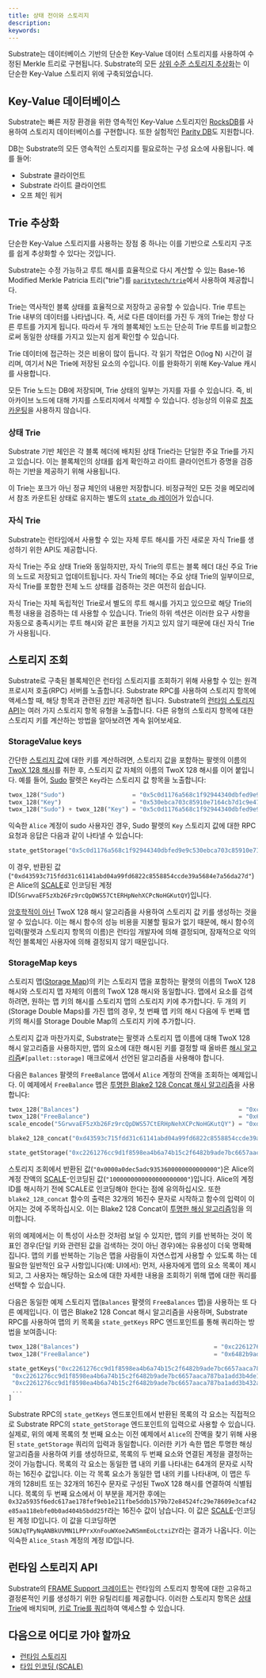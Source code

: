 ```yaml
---
title: 상태 전이와 스토리지
description:
keywords:
---
```


Substrate는 데이터베이스 기반의 단순한 Key-Value 데이터 스토리지를 사용하여 수정된 Merkle 트리로 구현됩니다.
Substrate의 모든 [상위 수준 스토리지 추상화](./runtime-storage.md)는 이 단순한 Key-Value 스토리지 위에 구축되었습니다.

## Key-Value 데이터베이스

Substrate는 빠른 저장 환경을 위한 영속적인 Key-Value 스토리지인 [RocksDB](https://rocksdb.org/)를 사용하여 스토리지 데이터베이스를 구현합니다. 또한 실험적인 [Parity DB](https://github.com/paritytech/parity-db)도 지원합니다.

DB는 Substrate의 모든 영속적인 스토리지를 필요로하는 구성 요소에 사용됩니다. 예를 들어:

- Substrate 클라이언트
- Substrate 라이트 클라이언트
- 오프 체인 워커

## Trie 추상화

단순한 Key-Value 스토리지를 사용하는 장점 중 하나는 이를 기반으로 스토리지 구조를 쉽게 추상화할 수 있다는 것입니다.

Substrate는 수정 가능하고 루트 해시를 효율적으로 다시 계산할 수 있는 Base-16 Modified Merkle Patricia 트리("trie")를 [`paritytech/trie`](https://github.com/paritytech/trie)에서 사용하여 제공합니다.

Trie는 역사적인 블록 상태를 효율적으로 저장하고 공유할 수 있습니다. Trie 루트는 Trie 내부의 데이터를 나타냅니다. 즉, 서로 다른 데이터를 가진 두 개의 Trie는 항상 다른 루트를 가지게 됩니다.
따라서 두 개의 블록체인 노드는 단순히 Trie 루트를 비교함으로써 동일한 상태를 가지고 있는지 쉽게 확인할 수 있습니다.

Trie 데이터에 접근하는 것은 비용이 많이 듭니다.
각 읽기 작업은 O(log N) 시간이 걸리며, 여기서 N은 Trie에 저장된 요소의 수입니다. 이를 완화하기 위해 Key-Value 캐시를 사용합니다.

모든 Trie 노드는 DB에 저장되며, Trie 상태의 일부는 가지를 자를 수 있습니다. 즉, 비아카이브 노드에 대해 가지를 스토리지에서 삭제할 수 있습니다.
성능상의 이유로 [참조 카운팅](http://en.wikipedia.org/wiki/Reference_counting)을 사용하지 않습니다.

### 상태 Trie

Substrate 기반 체인은 각 블록 헤더에 배치된 상태 Trie라는 단일한 주요 Trie를 가지고 있습니다.
이는 블록체인의 상태를 쉽게 확인하고 라이트 클라이언트가 증명을 검증하는 기반을 제공하기 위해 사용됩니다.

이 Trie는 포크가 아닌 정규 체인의 내용만 저장합니다.
비정규적인 모든 것을 메모리에서 참조 카운트된 상태로 유지하는 별도의 [`state_db` 레이어](https://paritytech.github.io/substrate/master/sc_state_db/index.html)가 있습니다.

### 자식 Trie

Substrate는 런타임에서 사용할 수 있는 자체 루트 해시를 가진 새로운 자식 Trie를 생성하기 위한 API도 제공합니다.

자식 Trie는 주요 상태 Trie와 동일하지만, 자식 Trie의 루트는 블록 헤더 대신 주요 Trie의 노드로 저장되고 업데이트됩니다.
자식 Trie의 헤더는 주요 상태 Trie의 일부이므로, 자식 Trie를 포함한 전체 노드 상태를 검증하는 것은 여전히 쉽습니다.

자식 Trie는 자체 독립적인 Trie로서 별도의 루트 해시를 가지고 있으므로 해당 Trie의 특정 내용을 검증하는 데 사용할 수 있습니다.
Trie의 하위 섹션은 이러한 요구 사항을 자동으로 충족시키는 루트 해시와 같은 표현을 가지고 있지 않기 때문에 대신 자식 Trie가 사용됩니다.

## 스토리지 조회

Substrate로 구축된 블록체인은 런타임 스토리지를 조회하기 위해 사용할 수 있는 원격 프로시저 호출(RPC) 서버를 노출합니다. Substrate RPC를 사용하여 스토리지 항목에 액세스할 때, 해당 항목과 관련된 [키](#Key-Value-데이터베이스)만 제공하면 됩니다.
Substrate의 [런타임 스토리지 API](./runtime-storage.md)는 여러 가지 스토리지 항목 유형을 노출합니다. 다른 유형의 스토리지 항목에 대한 스토리지 키를 계산하는 방법을 알아보려면 계속 읽어보세요.

### StorageValue keys

간단한 [스토리지 값](./runtime-storage.md#스토리지-값)에 대한 키를 계산하려면, 스토리지 값을 포함하는 팔렛의 이름의 [TwoX 128 해시](https://github.com/Cyan4973/xxHash)를 취한 후, 스토리지 값 자체의 이름의 TwoX 128 해시를 이어 붙입니다.
예를 들어, [Sudo](https://paritytech.github.io/substrate/master/pallet_sudo/index.html) 팔렛은 `Key`라는 스토리지 값 항목을 노출합니다:

```rust
twox_128("Sudo")                   = "0x5c0d1176a568c1f92944340dbfed9e9c"
twox_128("Key")                    = "0x530ebca703c85910e7164cb7d1c9e47b"
twox_128("Sudo") + twox_128("Key") = "0x5c0d1176a568c1f92944340dbfed9e9c530ebca703c85910e7164cb7d1c9e47b"
```

익숙한 `Alice` 계정이 sudo 사용자인 경우, Sudo 팔렛의 `Key` 스토리지 값에 대한 RPC 요청과 응답은 다음과 같이 나타낼 수 있습니다:

```rust
state_getStorage("0x5c0d1176a568c1f92944340dbfed9e9c530ebca703c85910e7164cb7d1c9e47b") = "0xd43593c715fdd31c61141abd04a99fd6822c8558854ccde39a5684e7a56da27d"
```

이 경우, 반환된 값(`"0xd43593c715fdd31c61141abd04a99fd6822c8558854ccde39a5684e7a56da27d"`)은 Alice의 [SCALE](/reference/scale-codec)로 인코딩된 계정 ID(`5GrwvaEF5zXb26Fz9rcQpDWS57CtERHpNehXCPcNoHGKutQY`)입니다.

[암호학적이 아닌](./runtime-storage.md#암호학적-해시-알고리즘) TwoX 128 해시 알고리즘을 사용하여 스토리지 값 키를 생성하는 것을 알 수 있습니다.
이는 해시 함수의 성능 비용을 지불할 필요가 없기 때문에, 해시 함수의 입력(팔렛과 스토리지 항목의 이름)은 런타임 개발자에 의해 결정되며, 잠재적으로 악의적인 블록체인 사용자에 의해 결정되지 않기 때문입니다.

### StorageMap keys

스토리지 맵([Storage Map](./runtime-storage.md#스토리지-맵))의 키는 스토리지 맵을 포함하는 팔렛의 이름의 TwoX 128 해시와 스토리지 맵 자체의 이름의 TwoX 128 해시와 동일합니다.
맵에서 요소를 검색하려면, 원하는 맵 키의 해시를 스토리지 맵의 스토리지 키에 추가합니다.
두 개의 키(Storage Double Maps)를 가진 맵의 경우, 첫 번째 맵 키의 해시 다음에 두 번째 맵 키의 해시를 Storage Double Map의 스토리지 키에 추가합니다.

스토리지 값과 마찬가지로, Substrate는 팔렛과 스토리지 맵 이름에 대해 TwoX 128 해시 알고리즘을 사용하지만, 맵의 요소에 대한 해시된 키를 결정할 때 올바른 [해시 알고리즘](./runtime-storage.md#해시-알고리즘)`#[pallet::storage]` 매크로에서 선언된 알고리즘을 사용해야 합니다.

다음은 `Balances` 팔렛의 `FreeBalance` 맵에서 `Alice` 계정의 잔액을 조회하는 예제입니다.
이 예제에서 `FreeBalance` 맵은 [투명한 Blake2 128 Concat 해시 알고리즘](./runtime-storage.md#투명한-해싱-알고리즘)을 사용합니다:

```rust
twox_128("Balances")                                             = "0xc2261276cc9d1f8598ea4b6a74b15c2f"
twox_128("FreeBalance")                                          = "0x6482b9ade7bc6657aaca787ba1add3b4"
scale_encode("5GrwvaEF5zXb26Fz9rcQpDWS57CtERHpNehXCPcNoHGKutQY") = "0xd43593c715fdd31c61141abd04a99fd6822c8558854ccde39a5684e7a56da27d"

blake2_128_concat("0xd43593c715fdd31c61141abd04a99fd6822c8558854ccde39a5684e7a56da27d") = "0xde1e86a9a8c739864cf3cc5ec2bea59fd43593c715fdd31c61141abd04a99fd6822c8558854ccde39a5684e7a56da27d"

state_getStorage("0xc2261276cc9d1f8598ea4b6a74b15c2f6482b9ade7bc6657aaca787ba1add3b4de1e86a9a8c739864cf3cc5ec2bea59fd43593c715fdd31c61141abd04a99fd6822c8558854ccde39a5684e7a56da27d") = "0x0000a0dec5adc9353600000000000000"
```

스토리지 조회에서 반환된 값(`"0x0000a0dec5adc9353600000000000000"`)은 Alice의 계정 잔액의 [SCALE](./scale-codec.md)-인코딩된 값(`"1000000000000000000000"`)입니다.
Alice의 계정 ID를 해시하기 전에 SCALE로 인코딩해야 한다는 점에 유의하십시오.
또한 `blake2_128_concat` 함수의 출력은 32개의 16진수 문자로 시작하고 함수의 입력이 이어지는 것에 주목하십시오.
이는 Blake2 128 Concat이 [투명한 해싱 알고리즘](./runtime-storage.md#투명한-해시-함수)임을 의미합니다.

위의 예제에서는 이 특성이 사소한 것처럼 보일 수 있지만, 맵의 키를 반복하는 것이 목표인 경우(단일 키와 관련된 값을 검색하는 것이 아닌 경우)에는 유용성이 더욱 명확해집니다.
맵의 키를 반복하는 기능은 맵을 사람들이 자연스럽게 사용할 수 있도록 하는 데 필요한 일반적인 요구 사항입니다(예: UI에서): 먼저, 사용자에게 맵의 요소 목록이 제시되고, 그 사용자는 해당하는 요소에 대한 자세한 내용을 조회하기 위해 맵에 대한 쿼리를 선택할 수 있습니다.

다음은 동일한 예제 스토리지 맵(`Balances` 팔렛의 `FreeBalances` 맵)을 사용하는 또 다른 예제입니다. 이 맵은 Blake2 128 Concat 해시 알고리즘을 사용하며, Substrate RPC를 사용하여 맵의 키 목록을 `state_getKeys` RPC 엔드포인트를 통해 쿼리하는 방법을 보여줍니다:

```rust
twox_128("Balances")                                      = "0xc2261276cc9d1f8598ea4b6a74b15c2f"
twox_128("FreeBalance")                                   = "0x6482b9ade7bc6657aaca787ba1add3b4"

state_getKeys("0xc2261276cc9d1f8598ea4b6a74b15c2f6482b9ade7bc6657aaca787ba1add3b4") = [
 "0xc2261276cc9d1f8598ea4b6a74b15c2f6482b9ade7bc6657aaca787ba1add3b4de1e86a9a8c739864cf3cc5ec2bea59fd43593c715fdd31c61141abd04a99fd6822c8558854ccde39a5684e7a56da27d",
 "0xc2261276cc9d1f8598ea4b6a74b15c2f6482b9ade7bc6657aaca787ba1add3b432a5935f6edc617ae178fef9eb1e211fbe5ddb1579b72e84524fc29e78609e3caf42e85aa118ebfe0b0ad404b5bdd25f",
 ...
]
```

Substrate RPC의 `state_getKeys` 엔드포인트에서 반환된 목록의 각 요소는 직접적으로 Substrate RPC의 `state_getStorage` 엔드포인트의 입력으로 사용할 수 있습니다.
실제로, 위의 예제 목록의 첫 번째 요소는 이전 예제에서 `Alice`의 잔액을 찾기 위해 사용된 `state_getStorage` 쿼리의 입력과 동일합니다.
이러한 키가 속한 맵은 투명한 해싱 알고리즘을 사용하여 키를 생성하므로, 목록의 두 번째 요소와 연결된 계정을 결정하는 것이 가능합니다.
목록의 각 요소는 동일한 맵 내의 키를 나타내는 64개의 문자로 시작하는 16진수 값입니다. 이는 각 목록 요소가 동일한 맵 내의 키를 나타내며, 이 맵은 두 개의 128비트 또는 32개의 16진수 문자로 구성된 TwoX 128 해시를 연결하여 식별됩니다.
목록의 두 번째 요소에서 이 부분을 제거한 후에는 `0x32a5935f6edc617ae178fef9eb1e211fbe5ddb1579b72e84524fc29e78609e3caf42e85aa118ebfe0b0ad404b5bdd25f`라는 16진수 값이 남습니다. 이 값은 [SCALE](./scale-codec.md)-인코딩된 계정 ID입니다.
이 값을 디코딩하면 `5GNJqTPyNqANBkUVMN1LPPrxXnFouWXoe2wNSmmEoLctxiZY`라는 결과가 나옵니다. 이는 익숙한 `Alice_Stash` 계정의 계정 ID입니다.

## 런타임 스토리지 API

Substrate의 [FRAME Support 크레이트](https://paritytech.github.io/substrate/master/frame_support/index.html)는 런타임의 스토리지 항목에 대한 고유하고 결정론적인 키를 생성하기 위한 유틸리티를 제공합니다.
이러한 스토리지 항목은 [상태 Trie](#Trie-추상화)에 배치되며, [키로 Trie를 쿼리](#스토리지-조회)하여 액세스할 수 있습니다.

## 다음으로 어디로 가야 할까요

- [런타임 스토리지](./runtime-storage.md)
- [타입 인코딩 (SCALE)](./scale-codec.md)